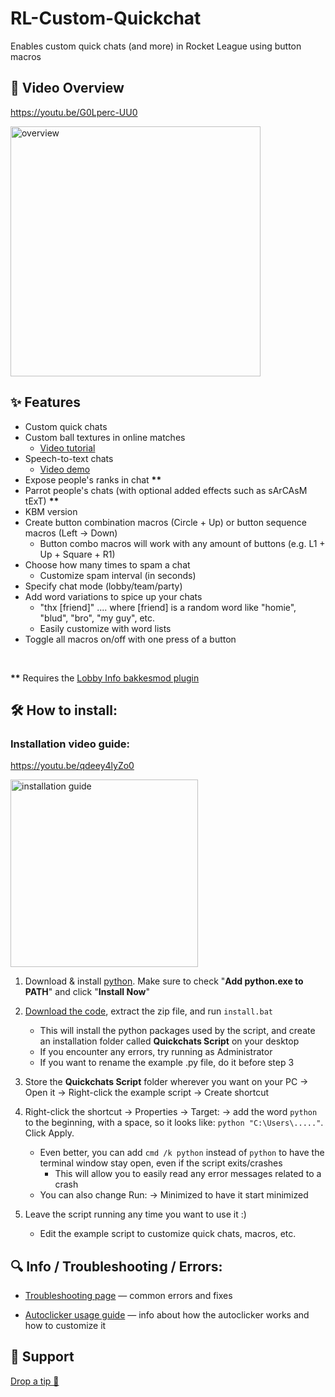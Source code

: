 # RL-Custom-Quickchat

Enables custom quick chats (and more) in Rocket League using button macros

## 🎥 Video Overview

https://youtu.be/G0Lperc-UU0

<a href='https://youtu.be/G0Lperc-UU0'>
  <img src='https://i.imgur.com/U83sQM9.png' alt="overview" width="400"/>
</a>

## ✨ Features

- Custom quick chats
- Custom ball textures in online matches
  - [Video tutorial](https://youtu.be/qjvJxKlpNx0)
- Speech-to-text chats
  - [Video demo](https://youtu.be/cqEdJQ-X7X4)
- Expose people's ranks in chat **\*\***
- Parrot people's chats (with optional added effects such as sArCAsM tExT) **\*\***
- KBM version
- Create button combination macros (Circle + Up) or button sequence macros (Left → Down)
  - Button combo macros will work with any amount of buttons (e.g. L1 + Up + Square + R1)
- Choose how many times to spam a chat
  - Customize spam interval (in seconds)
- Specify chat mode (lobby/team/party)
- Add word variations to spice up your chats
  - "thx [friend]" .... where [friend] is a random word like "homie", "blud", "bro", "my guy", etc.
  - Easily customize with word lists
- Toggle all macros on/off with one press of a button
   
<br>

**\*\*** Requires the [Lobby Info bakkesmod plugin](https://github.com/smallest-cock/LobbyInfo/releases/tag/latest) 

## 🛠️ How to install:

### Installation video guide:

https://youtu.be/qdeey4lyZo0

<a href='https://youtu.be/qdeey4lyZo0'>
  <img src='https://i.imgur.com/Cg4CHke.png' alt="installation guide" width="300"/>
</a>

<br>

1. Download & install [python](https://www.python.org/getit/). Make sure to check "**Add python.exe to PATH**" and click "**Install Now**"

2. [Download the code](https://github.com/smallest-cock/RL-Custom-Quickchat/archive/refs/heads/main.zip), extract the zip file, and run `install.bat`
   - This will install the python packages used by the script, and create an installation folder called **Quickchats Script** on your desktop
   - If you encounter any errors, try running as Administrator 
   - If you want to rename the example .py file, do it before step 3

3. Store the **Quickchats Script** folder wherever you want on your PC → Open it → Right-click the example script → Create shortcut

4. Right-click the shortcut → Properties → Target: → add the word `python` to the beginning, with a space, so it looks like: `python "C:\Users\....."`. Click Apply.
   - Even better, you can add `cmd /k python` instead of `python` to have the terminal window stay open, even if the script exits/crashes
     - This will allow you to easily read any error messages related to a crash
   - You can also change Run: → Minimized to have it start minimized

5. Leave the script running any time you want to use it :)
   - Edit the example script to customize quick chats, macros, etc.

## 🔍 Info / Troubleshooting / Errors:

- [Troubleshooting page](./docs/Troubleshooting.md) — common errors and fixes

- [Autoclicker usage guide](./docs/Autoclicker.md) — info about how the autoclicker works and how to customize it

## 🙏 Support

[Drop a tip 🍯](https://cash.app/$naptime559)
